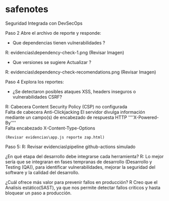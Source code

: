 # safenotes
Seguridad Integrada con DevSecOps

Paso 2
Abre el archivo de reporte y responde:
- Que dependencias tienen vulnerabilidades ?

R: evidencias\dependency-check-1.png (Revisar Imagen)

- Que versiones se sugiere Actualizar ?

R: evidencias\dependency-check-recomendations.png (Revisar Imagen)

Paso 4
Explora los reportes:
- ¿Se detectaron posibles ataques XSS, headers inseguros o vulnerabilidades CSRF?

R:
    Cabecera Content Security Policy (CSP) no configurada	
    Falta de cabecera Anti-Clickjacking	
    El servidor divulga información mediante un campo(s) de encabezado de respuesta HTTP ''''X-Powered-By''''	
    Falta encabezado X-Content-Type-Options

    (Revisar evidencias\app.js reporte zap.html)

Paso 5:
R: Revisar evidencias\pipeline github-actions simulado

¿En qué etapa del desarrollo debe integrarse cada herramienta?
R: Lo mejor sería que se integraran en fases tempranas de desarrollo (Desarrollo y Testing (QA)), para identificar vulnerabilidades, mejorar la seguridad del software y la calidad del desarrollo.

¿Cuál ofrece más valor para prevenir fallos en producción?
R Creo que el Analisis estático(SAST), ya que nos permite detectar fallos criticos y hasta bloquear un paso a producción.